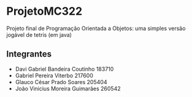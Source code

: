 # ProjetoMC322
Projeto final de Programação Orientada a Objetos: uma simples versão jogável de tetris (em java)

## Integrantes
- Davi Gabriel Bandeira Coutinho 183710
- Gabriel Pereira Viterbo 217600
- Glauco César Prado Soares 205404
- João Vinicius Moreira Guimarães 260542
